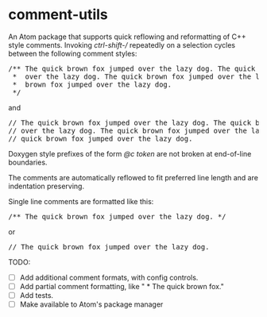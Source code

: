 # comment-utils
An Atom package that supports quick reflowing and reformatting of C++ style comments.
Invoking *ctrl-shift-/* repeatedly on a selection cycles between the following comment styles:

<pre>
/** The quick brown fox jumped over the lazy dog. The quick brown fox jumped
 *  over the lazy dog. The quick brown fox jumped over the lazy dog. The quick
 *  brown fox jumped over the lazy dog.
 */
</pre>
and
<pre>
// The quick brown fox jumped over the lazy dog. The quick brown fox jumped
// over the lazy dog. The quick brown fox jumped over the lazy dog. The
// quick brown fox jumped over the lazy dog.
</pre>

Doxygen style prefixes of the form *@c token* are not broken at end-of-line boundaries.

The comments are automatically reflowed to fit preferred line length and are indentation preserving.

Single line comments are formatted like this:

<pre>
/** The quick brown fox jumped over the lazy dog. */
</pre>

or

<pre>
// The quick brown fox jumped over the lazy dog.
</pre>

TODO:
  - [ ] Add additional comment formats, with config controls.
  - [ ] Add partial comment formatting, like " * The quick brown fox."
  - [ ] Add tests.
  - [ ] Make available to Atom's package manager

